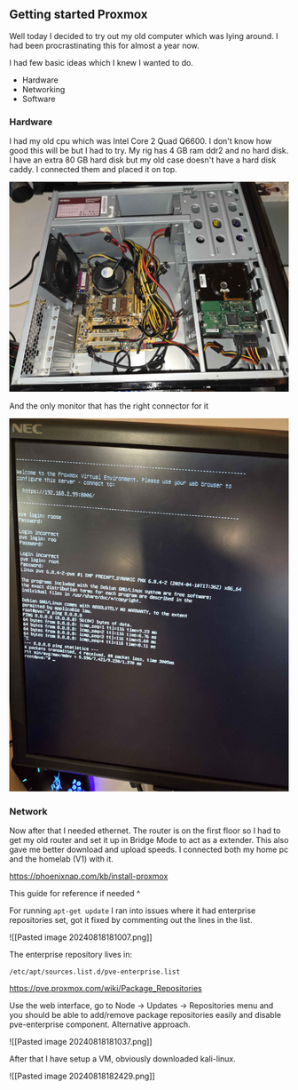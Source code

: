 ## Getting started Proxmox

Well today I decided to try out my old computer which was lying around. I had been procrastinating this for almost a year now.

I had few basic ideas which I knew I wanted to do.

- Hardware
- Networking
- Software

### Hardware

I had my old cpu which was Intel Core 2 Quad Q6600. I don't know how good this will be but I had to try. My rig has 4 GB ram ddr2 and no hard disk. I have an extra 80 GB hard disk but my old case doesn't have a hard disk caddy. I connected them and placed it on top.

![](/assets/20240818_175015.jpg)

And the only monitor that has the right connector for it

![](/assets/20240818_175051.jpg)

### Network

Now after that I needed ethernet. The router is on the first floor so I had to get my old router and set it up in Bridge Mode to act as a extender. This also gave me better download and upload speeds. I connected both my home pc and the homelab (V1) with it.

https://phoenixnap.com/kb/install-proxmox

This guide for reference if needed ^

For running `apt-get update` I ran into issues where it had enterprise repositories set, got it fixed by commenting out the lines in the list.

![[Pasted image 20240818181007.png]]

The enterprise repository lives in:

```
/etc/apt/sources.list.d/pve-enterprise.list
```

https://pve.proxmox.com/wiki/Package_Repositories

Use the web interface, go to Node -> Updates -> Repositories menu and you should be able to add/remove package repositories easily and disable pve-enterprise component. Alternative approach.

![[Pasted image 20240818181037.png]]

After that I have setup a VM, obviously downloaded kali-linux.

![[Pasted image 20240818182429.png]]
